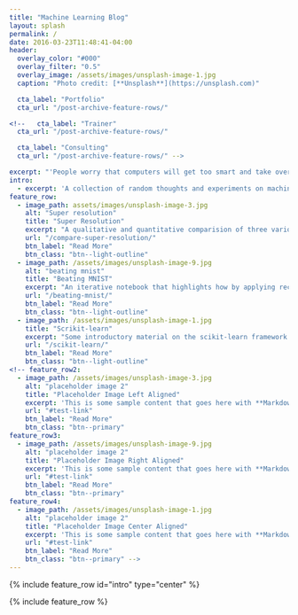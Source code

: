 ```yaml
---
title: "Machine Learning Blog"
layout: splash
permalink: /
date: 2016-03-23T11:48:41-04:00
header:
  overlay_color: "#000"
  overlay_filter: "0.5"
  overlay_image: /assets/images/unsplash-image-1.jpg
  caption: "Photo credit: [**Unsplash**](https://unsplash.com)"

  cta_label: "Portfolio"
  cta_url: "/post-archive-feature-rows/"

<!--   cta_label: "Trainer"
  cta_url: "/post-archive-feature-rows/"

  cta_label: "Consulting"
  cta_url: "/post-archive-feature-rows/" -->

excerpt: "'People worry that computers will get too smart and take over the world, but the real problem is computer are too stupid and are already ruling over the world.' -Pedro Domingos    'Forget artificial intelligence - in the brave new world of big data, it's artificial idiocy we should be looking out for.' —Tom Chatfield"
intro: 
  - excerpt: 'A collection of random thoughts and experiments on machine learning topics.'
feature_row:
  - image_path: assets/images/unsplash-image-3.jpg
    alt: "Super resolution"
    title: "Super Resolution"
    excerpt: "A qualitative and quantitative comparision of three various architectures that can be used as generators for super-resolution."
    url: "/compare-super-resolution/"
    btn_label: "Read More"
    btn_class: "btn--light-outline"
  - image_path: /assets/images/unsplash-image-9.jpg
    alt: "beating mnist"
    title: "Beating MNIST"
    excerpt: "An iterative notebook that highlights how by applying recent **best practices** i nimage processing you can achieve state-of-the art results on the MNIST dataset."
    url: "/beating-mnist/"
    btn_label: "Read More"
    btn_class: "btn--light-outline"
  - image_path: /assets/images/unsplash-image-1.jpg
    title: "Scrikit-learn"
    excerpt: "Some introductory material on the scikit-learn framework."
    url: "/scikit-learn/"
    btn_label: "Read More"
    btn_class: "btn--light-outline"
<!-- feature_row2:
  - image_path: /assets/images/unsplash-image-3.jpg
    alt: "placeholder image 2"
    title: "Placeholder Image Left Aligned"
    excerpt: 'This is some sample content that goes here with **Markdown** formatting. Left aligned with `type="left"`'
    url: "#test-link"
    btn_label: "Read More"
    btn_class: "btn--primary"
feature_row3:
  - image_path: /assets/images/unsplash-image-9.jpg
    alt: "placeholder image 2"
    title: "Placeholder Image Right Aligned"
    excerpt: 'This is some sample content that goes here with **Markdown** formatting. Right aligned with `type="right"`'
    url: "#test-link"
    btn_label: "Read More"
    btn_class: "btn--primary"
feature_row4:
  - image_path: /assets/images/unsplash-image-1.jpg
    alt: "placeholder image 2"
    title: "Placeholder Image Center Aligned"
    excerpt: 'This is some sample content that goes here with **Markdown** formatting. Centered with `type="center"`'
    url: "#test-link"
    btn_label: "Read More"
    btn_class: "btn--primary" -->
---
```


{% include feature_row id="intro" type="center" %}

{% include feature_row %}

<!-- {% include feature_row id="feature_row2" type="left" %}

{% include feature_row id="feature_row3" type="right" %}

{% include feature_row id="feature_row4" type="center" %} -->

